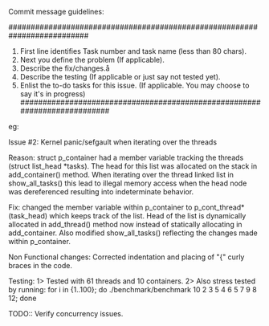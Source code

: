 Commit message guidelines:

##########################################################################
1. First line identifies Task number and task name (less than 80 chars).
2. Next you define the problem (If applicable).
3. Describe the fix/changes.å
4. Describe the testing (If applicable or just say not tested yet).
5. Enlist the to-do tasks for this issue. (If applicable. You may choose
to say it's in progress)
##########################################################################

eg:

Issue #2: Kernel panic/sefgault when iterating over the threads

Reason: struct p_container had a member variable tracking the threads
(struct list_head *tasks). The head for this list was allocated on
the stack in add_container() method.
When iterating over the thread linked list in show_all_tasks() this
lead to illegal memory access when the head node was dereferenced
resulting into indeterminate behavior.

Fix: changed the member variable within p_container to
p_cont_thread*  (task_head) which keeps track of the list.
Head of the list is dynamically allocated in add_thread() method now
instead of statically allocating in add_container.
Also modified show_all_tasks() reflecting the changes made within p_container.

Non Functional changes:
Corrected indentation and placing of "{" curly braces in the code.

Testing:
1> Tested with 61 threads and 10 containers.
2> Also stress tested by running:
for i in {1..100}; do ./benchmark/benchmark 10 2 3 5 4 6 5 7 9 8 12; done

TODO:: Verify concurrency issues.